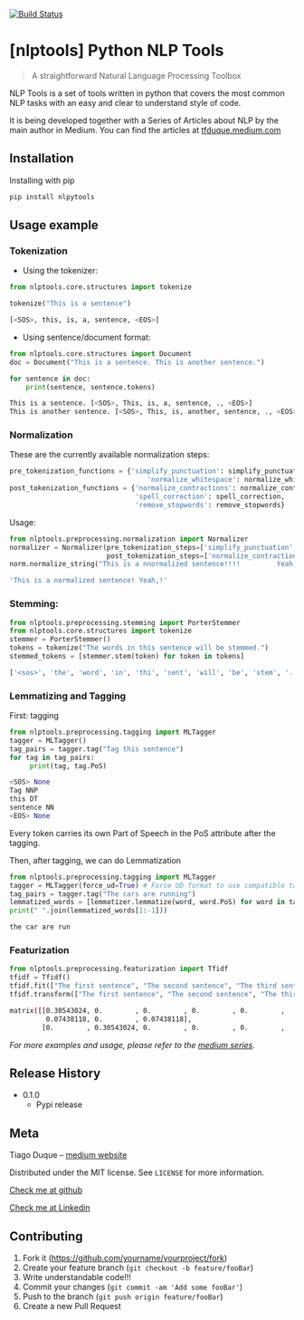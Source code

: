 [![Build Status](https://travis-ci.com/Sirsirious/NLPTools.svg?branch=master)](https://travis-ci.com/Sirsirious/NLPTools)

# [nlptools] Python NLP Tools
> A straightforward Natural Language Processing Toolbox

NLP Tools is a set of tools written in python that covers the most common NLP tasks with an easy and clear to understand style of code. 

It is being developed together with a Series of Articles about NLP by the main author in Medium. You can find the articles at 
[tfduque.medium.com](tfduque.medium.com)

## Installation

Installing with pip

```sh
pip install nlpytools
```

## Usage example
### Tokenization
* Using the tokenizer:
```python
from nlptools.core.structures import tokenize

tokenize("This is a sentence")
```
```sh
[<SOS>, this, is, a, sentence, <EOS>]
```

* Using sentence/document format:
```python
from nlptools.core.structures import Document
doc = Document("This is a sentence. This is another sentence.")

for sentence in doc:
    print(sentence, sentence.tokens)
```
```sh
This is a sentence. [<SOS>, This, is, a, sentence, ., <EOS>]
This is another sentence. [<SOS>, This, is, another, sentence, ., <EOS>]
```
### Normalization
These are the currently available normalization steps:
```python
pre_tokenization_functions = {'simplify_punctuation': simplify_punctuation,
                                  'normalize_whitespace': normalize_whitespace}
post_tokenization_functions = {'normalize_contractions': normalize_contractions,
                               'spell_correction': spell_correction,
                               'remove_stopwords': remove_stopwords}
```
Usage:
```python
from nlptools.preprocessing.normalization import Normalizer
normalizer = Normalizer(pre_tokenization_steps=['simplify_punctuation', 'normalize_whitespace'],
                        post_tokenization_steps=['normalize_contractions', 'spell_correction'])
norm.normalize_string("This is a nnormalized sentence!!!!         Yeah,,!!") # one can also use normalize_document
```
```sh
'This is a normalized sentence! Yeah,!'
```
### Stemming:
```python
from nlptools.preprocessing.stemming import PorterStemmer
from nlptools.core.structures import tokenize
stemmer = PorterStemmer()
tokens = tokenize("The words in this sentence will be stemmed.")
stemmed_tokens = [stemmer.stem(token) for token in tokens]
```
```sh
['<sos>', 'the', 'word', 'in', 'thi', 'sent', 'will', 'be', 'stem', '.', '<eos>']
```

### Lemmatizing and Tagging
First: tagging
```python
from nlptools.preprocessing.tagging import MLTagger
tagger = MLTagger()
tag_pairs = tagger.tag("Tag this sentence")
for tag in tag_pairs:
     print(tag, tag.PoS)
```
```python
<SOS> None
Tag NNP
this DT
sentence NN
<EOS> None
```
Every token carries its own Part of Speech in the PoS attribute after the tagging.

Then, after tagging, we can do Lemmatization
```python
from nlptools.preprocessing.tagging import MLTagger
tagger = MLTagger(force_ud=True) # Force UD format to use compatible tags
tag_pairs = tagger.tag("The cars are running")
lemmatized_words = [lemmatizer.lemmatize(word, word.PoS) for word in tag_pairs.tokens]
print(" ".join(lemmatized_words[1:-1]))
```
```sh
the car are run
```
### Featurization
```python
from nlptools.preprocessing.featurization import Tfidf
tfidf = Tfidf()
tfidf.fit(["The first sentence", "The second sentence", "The third sentence", "First, second, third."])
tfidf.transform(["The first sentence", "The second sentence", "The third sentence", "First, second, third."]) #or just go with fit_transform
```
```sh
matrix([[0.30543024, 0.        , 0.        , 0.        , 0.        ,
         0.07438118, 0.        , 0.07438118],
        [0.        , 0.30543024, 0.        , 0.        , 0.        ,
```
_For more examples and usage, please refer to the [medium series](https://tfduque.medium.com/dissecting-natural-language-processing-layer-by-layer-an-introductory-overview-d11cfff4f329)._

## Release History

* 0.1.0
    * Pypi release

## Meta

Tiago Duque – [medium website](tfduque.medium.com)

Distributed under the MIT license. See ``LICENSE`` for more information.

[Check me at github](https://github.com/Sirsirious)

[Check me at Linkedin](https://www.linkedin.com/in/tfduque/)

## Contributing

1. Fork it (<https://github.com/yourname/yourproject/fork>)
2. Create your feature branch (`git checkout -b feature/fooBar`)
3. Write understandable code!!!
4. Commit your changes (`git commit -am 'Add some fooBar'`)
5. Push to the branch (`git push origin feature/fooBar`)
6. Create a new Pull Request
